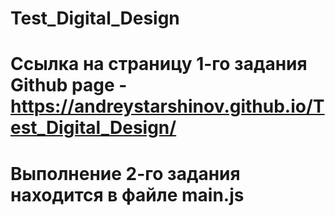 # Test_Digital_Design

# Ссылка на страницу 1-го задания Github page - https://andreystarshinov.github.io/Test_Digital_Design/

# Выполнение 2-го задания находится в файле main.js
